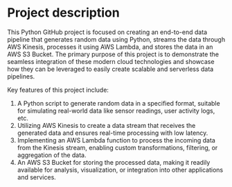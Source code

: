 # Project description

This Python GitHub project is focused on creating an end-to-end data pipeline that generates random data using Python, streams the data through AWS Kinesis, processes it using AWS Lambda, and stores the data in an AWS S3 Bucket. The primary purpose of this project is to demonstrate the seamless integration of these modern cloud technologies and showcase how they can be leveraged to easily create scalable and serverless data pipelines.


Key features of this project include:
1. A Python script to generate random data in a specified format, suitable for simulating real-world data like sensor readings, user activity logs, etc.
2. Utilizing AWS Kinesis to create a data stream that receives the generated data and ensures real-time processing with low latency.
3. Implementing an AWS Lambda function to process the incoming data from the Kinesis stream, enabling custom transformations, filtering, or aggregation of the data.
4. An AWS S3 Bucket for storing the processed data, making it readily available for analysis, visualization, or integration into other applications and services.
